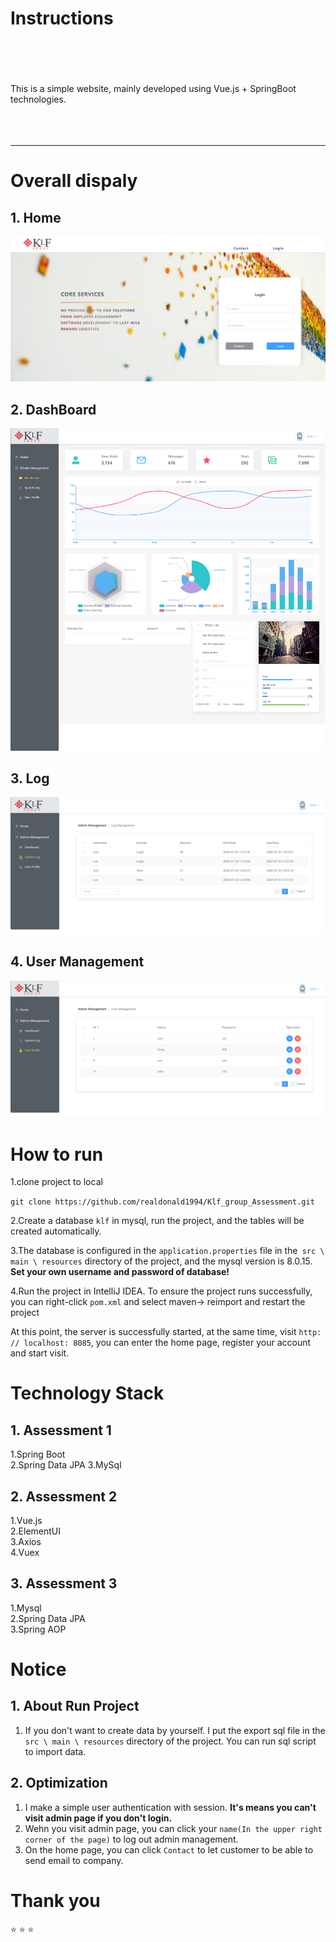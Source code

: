 # Instructions


<br>
<br>
<br>
<br>
This is a simple website, mainly developed using Vue.js + SpringBoot technologies.

<br>
<br>
<br>
<br>

---

# Overall dispaly

## 1. Home

![Home](https://raw.githubusercontent.com/realdonald1994/blog-resources/master/img/Klf_group_Assessment.png)

## 2. DashBoard

![Dashboard](https://raw.githubusercontent.com/realdonald1994/blog-resources/master/img/Klf_group_Assessment(1).png)

## 3. Log

![Log](https://raw.githubusercontent.com/realdonald1994/blog-resources/master/img/Klf_group_Assessment2.png)

## 4. User Management

![UserManagement](https://raw.githubusercontent.com/realdonald1994/blog-resources/master/img/Klf_group_Assessment3.png)


# How to run

1.clone project to local

`git clone https://github.com/realdonald1994/Klf_group_Assessment.git`

2.Create a database `klf` in mysql, run the project, and the tables will be created automatically.
 
3.The database is configured in the `application.properties` file in the` src \ main \ resources` directory of the project, and the mysql version is 8.0.15. <Strong>Set your own username and password of database!</Strong>

4.Run the project in IntelliJ IDEA. To ensure the project runs successfully, you can right-click `pom.xml` and select maven-> reimport and restart the project

At this point, the server is successfully started, at the same time, visit `http: // localhost: 8085`, you can enter the home page, register your account and start visit.


# Technology Stack

## 1. Assessment 1

1.Spring Boot  
2.Spring Data JPA
3.MySql

## 2. Assessment 2

1.Vue.js  
2.ElementUI  
3.Axios  
4.Vuex

## 3. Assessment 3

1.Mysql  
2.Spring Data JPA  
3.Spring AOP  

# Notice

## 1. About Run Project

1. If you don't want to create data by yourself. I put the export sql file in the ` src \ main \ resources` directory of the project.  You can run sql script to import data.

## 2. Optimization

1. I make a simple user authentication with session. <Strong>It's means you can't visit admin page if you don't login.</strong>  
2. Wehn you visit admin page, you can click your `name(In the upper right corner of the page)` to log out admin management.  
3. On the home page, you can click `Contact`  to let customer to be able to send email to company.

# Thank you

:star: :star: :star:
